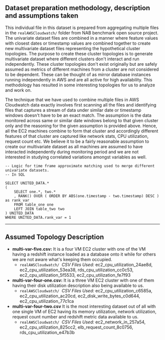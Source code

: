 ## Dataset preparation methodology, description and assumptions taken

This individual file in this dataset is prepared from aggregating multiple files in the `realAWSCloudwatch/` folder from NAB benchmark open source project. The univariate dataset files are combined in a manner where feature values with closest dates or timestamp values are combined together to create new multivariate dataset files representing the hypothetical cluster topologies. The purpose to create these cluster topologies is to generate multivariate dataset where different clusters don't interact and run independently. These cluster topologies don't exist originally but are safely assumed as metrics of different machines from a cluster are not considered to be dependent. These can be thought of as mirror database instances running independently in AWS and are all active for high availability. This methodology has resulted in some interesting topologies for us to analyze and work on.

The technique that we have used to combine multiple files in AWS Cloudwatch data exactly involves first scanning all the files and identifying files that captures a stream of data under similar date or timestamp windows doesn't have to be an exact match. The assumption is the data monitored across same or similar date windows belong to that given cluster only and the reasoning for the given assumption is provided above. Hence, all the EC2 machines combine to form that cluster and accordingly different features of that cluster are captured like network stats, CPU utilization, request count etc. We believe it to be a fairly reasonable assumption to create our multivariate dataset as all machines are assumed to have interacted independently during monitoring period and we are not interested in studying correlated variations amongst variables as well.

``` 
-- Logic for time frame approximate matching used to merge different univariate datasets.
-- In SQL

SELECT UNITED_DATA.*
(
    SELECT one.*, two.*
    , RANK() OVER ( ORDER BY ABS(one.timestamp - two.timestamp) DESC ) as rank_var
    FROM table_one one
    LEFT JOIN table_two two
) UNITED_DATA
WHERE UNITED_DATA.rank_var = 1
```

---

## Assumed Topology Description

* __multi-var-five.csv:__ It is a four VM EC2 cluster with one of the VM having a redshift instance loaded as a database onto it while for others we are not aware what's keeping them occupied.
  * `realAWSCloudwatch/`  _CSV Files Used:_ ec2_cpu_utilization_24ae8d, ec2_cpu_utilization_53ea38, rds_cpu_utilization_cc0c53, ec2_cpu_utilization_5f5533, ec2_cpu_utilization_fe7f93
* __multi-var-four-one.csv:__ It is a three VM EC2 cluster with one of them having their disk utilization description also being available to us.
  * `realAWSCloudwatch/`  _CSV Files Used:_ ec2_cpu_utilization_c6585a, ec2_cpu_utilization_ac20cd, ec2_disk_write_bytes_c0d644, ec2_cpu_utilization_77c1ca
* __multi-var-four-two.csv__ It is the most interesting dataset out of all with one single VM of EC2 having its memory utilization, network utilization, request count number and redshift metric data available to us.
  * `realAWSCloudwatch/`  _CSV Files Used:_ ec2_network_in_257a54, ec2_cpu_utilization_825cc2, elb_request_count_8c0756, rds_cpu_utilization_e47b3b

